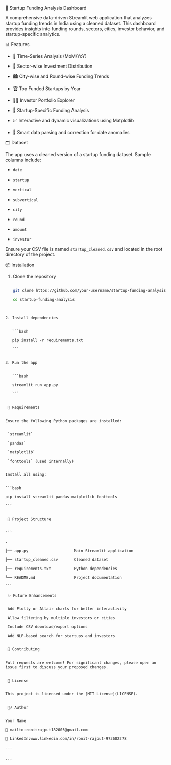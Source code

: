 

 🚀 Startup Funding Analysis Dashboard


A comprehensive data-driven Streamlit web application that analyzes startup funding trends in India using a cleaned dataset. This dashboard provides insights into funding rounds, sectors, cities, investor behavior, and startup-specific analytics.


 📊 Features


- 📅 Time-Series Analysis (MoM/YoY)

- 💼 Sector-wise Investment Distribution

- 🏙️ City-wise and Round-wise Funding Trends

- 🏆 Top Funded Startups by Year

- 👨‍💼 Investor Portfolio Explorer

- 🏢 Startup-Specific Funding Analysis

- 📈 Interactive and dynamic visualizations using Matplotlib

- 🧠 Smart data parsing and correction for date anomalies


 🗂️ Dataset


The app uses a cleaned version of a startup funding dataset. Sample columns include:

- `date`

- `startup`

- `vertical`

- `subvertical`

- `city`

- `round`

- `amount`

- `investor`


Ensure your CSV file is named `startup_cleaned.csv` and located in the root directory of the project.


 📦 Installation


1. Clone the repository

   ```bash

   git clone https://github.com/your-username/startup-funding-analysis.git

   cd startup-funding-analysis

````


2. Install dependencies


   ```bash

   pip install -r requirements.txt

   ```


3. Run the app


   ```bash

   streamlit run app.py

   ```


 🧾 Requirements


Ensure the following Python packages are installed:


 `streamlit`

 `pandas`

 `matplotlib`

 `fonttools` (used internally)


Install all using:


```bash

pip install streamlit pandas matplotlib fonttools

```


 📁 Project Structure


```

.

├── app.py                    Main Streamlit application

├── startup_cleaned.csv       Cleaned dataset

├── requirements.txt          Python dependencies

└── README.md                 Project documentation

```

 ✨ Future Enhancements


 Add Plotly or Altair charts for better interactivity

 Allow filtering by multiple investors or cities

 Include CSV download/export options

 Add NLP-based search for startups and investors


 🤝 Contributing


Pull requests are welcome! For significant changes, please open an issue first to discuss your proposed changes.


 📝 License


This project is licensed under the [MIT License](LICENSE).


 🙋‍♂️ Author


Your Name

📧 mailto:ronitrajput182005@gmail.com

🔗 LinkedIn:www.linkedin.com/in/ronit-rajput-973602278

---


```


